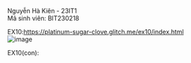 Nguyễn Hà Kiên - 23IT1  
Mã sinh viên: BIT230218  

EX10:https://platinum-sugar-clove.glitch.me/ex10/index.html  
![image](https://github.com/user-attachments/assets/5e2bbe7b-23d9-4b84-8871-5f6acf441b75)  
  
EX10(con):


